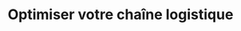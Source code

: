 ---
title: "Optimiser votre chaîne logistique"
description: "Nous optimisons tous les aspects de votre chaîne logistique"
slug: iilq
layout: iilq
image: ""
section1:
  - txt: "L’Institut d'innovation logistique du Québec est un centre collégial de transfert de technologie (CCTT) en logistique. L’IILQ est membre du Réseau Trans-tech, le réseau des CCTTs."
section2:
  - icon:
    title: "Notre mission"
    txt: "La mission de l’IILQ est de collaborer à l’amélioration de la productivité des entreprises par l’optimisation de la chaîne logistique. L’IILM s’acquitte de cette mission en assurant un accès aux applications technologiques produites par le secteur de la recherche, et de l’expertise complémentaire des universités et de centres collégiaux de transfert technologique (CCTT). Ainsi, l'IILQ supporte les entreprises dans l’intégration des technologies les mieux adaptées à leurs besoins en développant des activités de recherche appliquée, des services-conseils, des formations et du perfectionnement de calibre mondial, en partenariat avec les secteurs public et privé."
    ordre: 1
  - icon:
    title: "Notre vision"
    txt: "En développant continuellement des partenariats, en accompagnant les entreprises dans l’étude de faisabilité pour leurs projets de logistique, en déployant des solutions innovatrices, en élaborant des programmes de formation sur des besoins spécifiques et en facilitant l’arrimage entre les entreprises et ses partenaires, l’IILQ compte être un levier au développement économique, technologique et social des TPE et PME québécoises."
    ordre: 3
  - icon:
    title: "Nos valeurs"
    txt: "L’Institut d'innovation logistique s’appuie sur l’expertise complémentaire universitaire et collégiale afin de permettre à sa clientèle d’optimiser la gestion de la chaîne logistique peu importe la taille et la situation de l’entreprise."
    ordre: 2
---